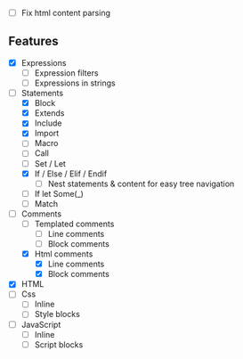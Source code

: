 - [ ] Fix html content parsing

## Features
- [x] Expressions
    - [ ] Expression filters
    - [ ] Expressions in strings
- [ ] Statements
    - [x] Block
    - [x] Extends
    - [x] Include
    - [x] Import
    - [ ] Macro
    - [ ] Call
    - [ ] Set / Let
    - [x] If / Else / Elif / Endif
        - [ ] Nest statements & content for easy tree navigation
    - [ ] If let Some(_)
    - [ ] Match
- [ ] Comments
    - [ ] Templated comments
        - [ ] Line comments
        - [ ] Block comments
    - [x] Html comments
        - [x] Line comments
        - [x] Block comments
- [x] HTML
- [ ] Css
    - [ ] Inline
    - [ ] Style blocks
- [ ] JavaScript
    - [ ] Inline
    - [ ] Script blocks
